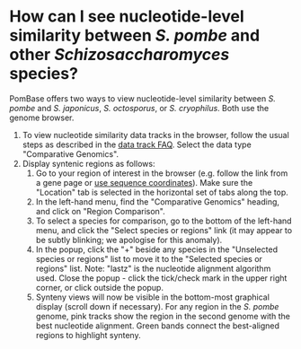 # How can I see nucleotide-level similarity between *S. pombe* and other *Schizosaccharomyces* species?
<!-- pombase_categories: Orthology,Finding data,Tools and resources -->

PomBase offers two ways to view nucleotide-level similarity between *S.
pombe* and *S. japonicus*, *S. octosporus*, or *S. cryophilus*. Both use
the genome browser.

1.  To view nucleotide similarity data tracks in the browser, follow the
    usual steps as described in the [data track FAQ](/faq/how-can-i-show-or-hide-tracks-genome-browser). Select the
    data type "Comparative Genomics".
2.  Display syntenic regions as follows:
    1.  Go to your region of interest in the browser (e.g. follow the
        link from a gene page or [use sequence coordinates](/faq/how-can-i-display-sequence-region-using-sequence-coordinates-genome-browser)).
        Make sure the "Location" tab is selected in the horizontal set
        of tabs along the top.
    2.  In the left-hand menu, find the "Comparative Genomics" heading,
        and click on "Region Comparison".
    3.  To select a species for comparison, go to the bottom of the
        left-hand menu, and click the "Select species or regions" link
        (it may appear to be subtly blinking; we apologise for this
        anomaly).
    4.  In the popup, click the "+" beside any species in the
        "Unselected species or regions" list to move it to the "Selected
        species or regions" list. Note: "lastz" is the nucleotide
        alignment algorithm used. Close the popup - click the tick/check
        mark in the upper right corner, or click outside the popup.
    5.  Synteny views will now be visible in the bottom-most graphical
        display (scroll down if necessary). For any region in the *S.
        pombe* genome, pink tracks show the region in the second genome
        with the best nucleotide alignment. Green bands connect the
        best-aligned regions to highlight synteny.


